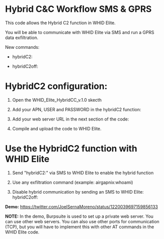 # Hybrid C&C Workflow SMS & GPRS

This code allows the Hybrid C2 function in WHID Elite.

You will be able to communicate with WHID Elite via SMS and run a GPRS data exfiltration.

New commands:

* hybridC2:

* hybridC2off:

# HybridC2 configuration:

1. Open the WHID_Elite_HybridCC_v.1.0 skecth

2. Add your APN, USER and PASSWORD in the hybridC2 function:

3. Add your web server URL in the next section of the code:

4. Compile and upload the code to WHID Elite.

# Use the HybridC2 function with WHID Elite

1. Send "hybridC2:" via SMS to WHID Elite to enable the hybrid function

2. Use any exfiltration command (example: airgapnix:whoami)

3. Disable hybrid communication by sending an SMS to WHID Elite: hybridC2off:

**Demo:** https://twitter.com/JoelSernaMoreno/status/1220039697159856133

**NOTE:** In the demo, Burpsuite is used to set up a private web server. You can use other web servers. You can also use other ports for communication (TCP), but you will have to implement this with other AT commands in the WHID Elite code.
